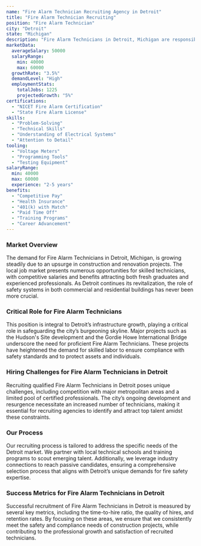 ```yaml
---
name: "Fire Alarm Technician Recruiting Agency in Detroit"
title: "Fire Alarm Technician Recruiting"
position: "Fire Alarm Technician"
city: "Detroit"
state: "Michigan"
description: "Fire Alarm Technicians in Detroit, Michigan are responsible for installing, maintaining, and repairing fire alarm systems within buildings."
marketData:
  averageSalary: 50000
  salaryRange:
    min: 40000
    max: 60000
  growthRate: "3.5%"
  demandLevel: "High"
  employmentStats:
    totalJobs: 1225
    projectedGrowth: "5%"
certifications:
  - "NICET Fire Alarm Certification"
  - "State Fire Alarm License"
skills:
  - "Problem-Solving"
  - "Technical Skills"
  - "Understanding of Electrical Systems"
  - "Attention to Detail"
tooling:
  - "Voltage Meters"
  - "Programming Tools"
  - "Testing Equipment"
salaryRange:
  min: 40000
  max: 60000
  experience: "2-5 years"
benefits:
  - "Competitive Pay"
  - "Health Insurance"
  - "401(k) with Match"
  - "Paid Time Off"
  - "Training Programs"
  - "Career Advancement"
---
```


### Market Overview
The demand for Fire Alarm Technicians in Detroit, Michigan, is growing steadily due to an upsurge in construction and renovation projects. The local job market presents numerous opportunities for skilled technicians, with competitive salaries and benefits attracting both fresh graduates and experienced professionals. As Detroit continues its revitalization, the role of safety systems in both commercial and residential buildings has never been more crucial.

### Critical Role for Fire Alarm Technicians
This position is integral to Detroit’s infrastructure growth, playing a critical role in safeguarding the city’s burgeoning skyline. Major projects such as the Hudson's Site development and the Gordie Howe International Bridge underscore the need for proficient Fire Alarm Technicians. These projects have heightened the demand for skilled labor to ensure compliance with safety standards and to protect assets and individuals.

### Hiring Challenges for Fire Alarm Technicians in Detroit
Recruiting qualified Fire Alarm Technicians in Detroit poses unique challenges, including competition with major metropolitan areas and a limited pool of certified professionals. The city’s ongoing development and resurgence necessitate an increased number of technicians, making it essential for recruiting agencies to identify and attract top talent amidst these constraints.

### Our Process
Our recruiting process is tailored to address the specific needs of the Detroit market. We partner with local technical schools and training programs to scout emerging talent. Additionally, we leverage industry connections to reach passive candidates, ensuring a comprehensive selection process that aligns with Detroit’s unique demands for fire safety expertise.

### Success Metrics for Fire Alarm Technicians in Detroit
Successful recruitment of Fire Alarm Technicians in Detroit is measured by several key metrics, including the time-to-hire ratio, the quality of hires, and retention rates. By focusing on these areas, we ensure that we consistently meet the safety and compliance needs of construction projects, while contributing to the professional growth and satisfaction of recruited technicians.